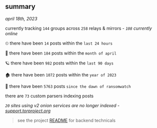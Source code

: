 
## summary
_april 18th, 2023_

currently tracking `144` groups across `258` relays & mirrors - _`108` currently online_

⏲ there have been `14` posts within the `last 24 hours`

🦈 there have been `184` posts within the `month of april`

🪐 there have been `982` posts within the `last 90 days`

🏚 there have been `1072` posts within the `year of 2023`

🦕 there have been `5763` posts `since the dawn of ransomwatch`

there are `73` custom parsers indexing posts

_`20` sites using v2 onion services are no longer indexed - [support.torproject.org](https://support.torproject.org/onionservices/v2-deprecation/)_

> see the project [README](https://github.com/joshhighet/ransomwatch#ransomwatch--) for backend technicals

